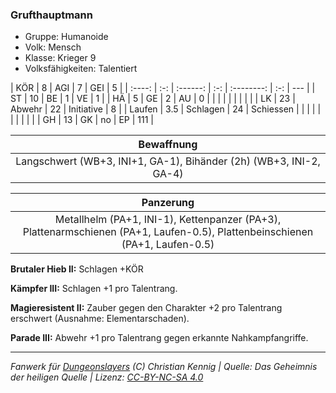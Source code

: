 ### Grufthauptmann

- Gruppe: Humanoide
- Volk: Mensch
- Klasse: Krieger 9
- Volksfähigkeiten: Talentiert

|  KÖR   |  8  |   AGI    |  7  |    GEI     |  5  |
| :----: | :-: | :------: | :-: | :--------: | :-: | --- |
|   ST   | 10  |    BE    |  1  |     VE     |  1  |
|   HÄ   |  5  |    GE    |  2  |     AU     |  0  |
|        |     |          |     |            |     |     |
|   LK   | 23  |  Abwehr  | 22  | Initiative |  8  |
| Laufen | 3.5 | Schlagen | 24  | Schiessen  |     |
|        |     |          |     |            |     |     |
|   GH   | 13  |    GK    | no  |     EP     | 111 |

|                             Bewaffnung                             |
| :----------------------------------------------------------------: |
| Langschwert (WB+3, INI+1, GA-1), Bihänder (2h) (WB+3, INI-2, GA-4) |

|                                                          Panzerung                                                           |
| :--------------------------------------------------------------------------------------------------------------------------: |
| Metallhelm (PA+1, INI-1), Kettenpanzer (PA+3), Plattenarmschienen (PA+1, Laufen-0.5), Plattenbeinschienen (PA+1, Laufen-0.5) |

**Brutaler Hieb II:** Schlagen +KÖR

**Kämpfer III:** Schlagen +1 pro Talentrang.

**Magieresistent II:** Zauber gegen den Charakter +2 pro Talentrang erschwert (Ausnahme: Elementarschaden).

**Parade III:** Abwehr +1 pro Talentrang gegen erkannte Nahkampfangriffe.

---

_Fanwerk für [Dungeonslayers](https://www.dungeonslayers.net/) (C) Christian Kennig | Quelle: Das Geheimnis der heiligen Quelle | Lizenz: [CC-BY-NC-SA 4.0](https://creativecommons.org/licenses/by-nc-sa/4.0/deed.de)_
